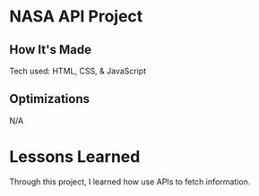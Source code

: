# NASA API Project

## How It's Made
Tech used: HTML, CSS, & JavaScript

## Optimizations
N/A

# Lessons Learned
Through this project, I learned how use APIs to fetch information.
